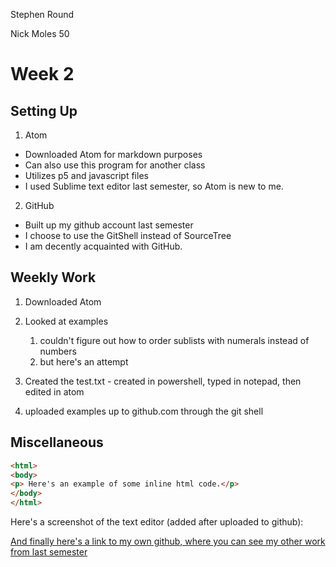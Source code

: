 Stephen Round

Nick Moles 50

# Week 2

## Setting Up

1. Atom
  * Downloaded Atom for markdown purposes
  * Can also use this program for another class
  * Utilizes p5 and javascript files
  * I used Sublime text editor last semester, so Atom is new to me.

2. GitHub
  * Built up my github account last semester
  * I choose to use the GitShell instead of SourceTree
  * I am decently acquainted with GitHub.

## Weekly Work
   1. Downloaded Atom
   2. Looked at examples
      1. couldn't figure out how to order sublists with numerals instead of numbers
      2. but here's an attempt

   3. Created the test.txt
     - created in powershell, typed in notepad, then edited in atom
  4. uploaded examples up to github.com through the git shell


  ## Miscellaneous

  ```html
  <html>
  <body>
  <p> Here's an example of some inline html code.</p>
  </body>
  </html>
  ```


  Here's a screenshot of the text editor (added after uploaded to github):




  [And finally here's a link to my own github, where you can see my other work from last semester](https://github.com/StephenRound)
